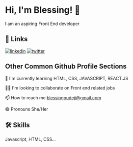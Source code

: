 # Hi, I'm Blessing! 👋
I am an aspiring Front End developer


## 🔗 Links
[![linkedin](https://img.shields.io/badge/linkedin-0A66C2?style=for-the-badge&logo=linkedin&logoColor=white)](https://www.linkedin.com/in/blessing-udeji-0239b8206)
[![twitter](https://img.shields.io/badge/twitter-1DA1F2?style=for-the-badge&logo=twitter&logoColor=white)](https://twitter.com/blessingudeji_)


## Other Common Github Profile Sections


🧠 I'm currently learning HTML, CSS, JAVASCRIPT, REACT.JS

👯‍♀️ I'm looking to collaborate on  Front end related jobs

📫 How to reach me blessingoudeji@gmail.com

😄 Pronouns She/Her


## 🛠 Skills
Javascript, HTML, CSS...
